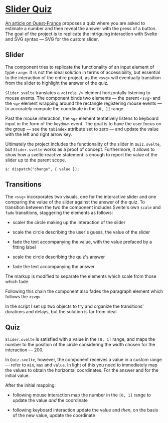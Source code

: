 # [Slider Quiz](https://svelte.dev/repl/0551729fa2584f1d8be155261ffb1743?version=3.49.0)

[An article on Ouest-France](https://www.ouest-france.fr/meteo/secheresse/secheresse-agriculture-industrie-piscines-lave-vaisselle-qu-est-ce-qui-consomme-de-l-eau-e068f872-171d-11ed-aab2-44eac6f1bc7c) proposes a quiz where you are asked to estimate a number and then reveal the answer with the press of a button. The goal of the project is to replicate the intriguing interaction with Svelte and SVG syntax — SVG for the custom slider.

## Slider

The component tries to replicate the functionality of an input element of type `range`. It is not the ideal solution in terms of accessibility, but essential to the interaction of the entire project, as the `<svg>` will eventually transition from the slider to highlight the answer of the quiz.

`Slider.svelte` translates a `<circle />` element horizontally listening to mouse events. The component binds two elements — the parent `<svg>` and the `<g>` element wrapping around the rectangle registering mouse events — to accurately compute the coordinate in the `[0, 1]` range.

Past the mouse interaction, the `<g>` element tentatively listens to keyboard input in the form of the `keydown` event. The goal is to have the user focus on the group — see the `tabindex` attribute set to zero — and update the value with the left and right arrow key.

Ultimately the project includes the functionality of the slider in `Quiz.svelte`, but `Slider.svelte` works as a proof of concept. Furthermore, it allows to show how a svelte reactive statement is enough to report the value of the slider up to the parent scope.

```svelte
$: dispatch("change", { value });
```

## Transitions

The `<svg>` incorporates two visuals, one for the interactive slider and one comparing the value of the slider against the answer of the quiz. To transition between the two the component includes Svelte's own `scale` and `fade` transitions, staggering the elements as follows:

- scaler the circle making up the interaction of the slider

- scale the circle describing the user's guess, the value of the slider

- fade the text accompanying the value, with the value prefaced by a fitting label

- scale the circle describing the quiz's answer

- fade the text accompanying the answer

The markup is modified to separate the elements which scale from those which fade.

Following this chain the component also fades the paragraph element which follows the `<svg>`.

In the script I set up two objects to try and organize the transitions' durations and delays, but the solution is far from ideal.

## Quiz

`Slider.svelte` is satisfied with a value in the `[0, 1]` range, and maps the number to the position of the circle considering the width chosen for the interaction — 200.

In `Quiz.svelte`, however, the component receives a value in a custom range — refer to `min`, `max` and `value`. In light of this you need to immediately map the values to obtain the horizontal coordinates. For the answer and for the initial value.

After the initial mapping:

- following mouse interaction map the number in the `[0, 1]` range to update the value _and_ the coordinate

- following keyboard interaction update the value and _then_, on the basis of the new value, update the coordinate
